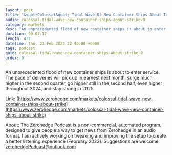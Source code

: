 ```yaml
---
layout: post
title: "&quot;Colossal&quot; Tidal Wave Of New Container Ships About To Strike"
audio: colossal-tidal-wave-new-container-ships-about-strike-0
category: markets
desc: "An unprecedented flood of new container ships is about to enter service. The pace of deliveries will pick up in earnest next month, surge much higher in the second quarter, go higher still in the second half, even higher throughout 2024, and stay strong in 2025."
duration: 00:07:17
length: 437
datetime: Thu, 23 Feb 2023 22:40:00 +0000
tags: podcast
guid: colossal-tidal-wave-new-container-ships-about-strike-0
order: 0
---
```

An unprecedented flood of new container ships is about to enter service. The pace of deliveries will pick up in earnest next month, surge much higher in the second quarter, go higher still in the second half, even higher throughout 2024, and stay strong in 2025.

Link: [https://www.zerohedge.com/markets/colossal-tidal-wave-new-container-ships-about-strike](https://www.zerohedge.com/markets/colossal-tidal-wave-new-container-ships-about-strike)

About: The Zerohedge Podcast is a non-commercial, automated program, designed to give people a way to get news from Zerohedge in an audio format.  I am actively working on tweaking and improving the setup to create a better listening experience (February 2023).  Suggestions are welcome: [zerohedgePodcast@outlook.com](mailto:zerohedgePodcast@outlook.com)